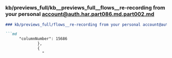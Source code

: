 ### kb/previews_full/kb__previews_full__flows__re-recording from your personal account@auth.har.part086.md.part002.md

```md
### kb/previews_full/flows__re-recording from your personal account@auth.har.part086.md (part 002)

```md
      "columnNumber": 15686
              },
              {
                "
```

```

```

